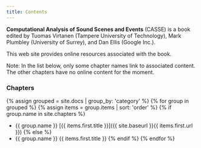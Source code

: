 ```yaml
---
title: Contents
---
```


**Computational Analysis of Sound Scenes and Events**
(CASSE) is a book edited by Tuomas Virtanen (Tampere University of Technology), Mark Plumbley (University of Surrey), and Dan Ellis (Google Inc.).

This web site provides online resources associated with the book.

Note: In the list below, only some chapter names link to associated content.  The other chapters have no online content for the moment.

### Chapters

{% assign grouped = site.docs | group_by: 'category' %}
{% for group in grouped %}
{% assign items = group.items | sort: 'order' %}
{% if group.name in site.chapters %}
* {{ group.name }} [{{ items.first.title }}]({{ site.baseurl }}{{ items.first.url }})
{% else %}
* {{ group.name }} {{ items.first.title }}
{% endif %}
{% endfor %}
